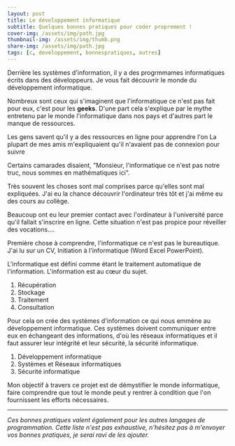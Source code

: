 ```yaml
---
layout: post
title: Le développement informatique
subtitle: Quelques bonnes pratiques pour coder proprement !
cover-img: /assets/img/path.jpg
thumbnail-img: /assets/img/thumb.png
share-img: /assets/img/path.jpg
tags: [c, developpement, bonnespratiques, autres]
---
```


Derrière les systèmes d'information, il y a des progrmmames informatiques écrits dans des développeurs. Je vous fait découvrir le monde du développement informatique.

Nombreux sont ceux qui s'imaginent que l'informatique ce n'est pas fait pour eux, c'est pour les **geeks**. D'une part cela s'explique par le mythe entretenu par le monde l'informatique dans nos pays et d'autres part le manque de ressources.

Les gens savent qu'il y a des ressources en ligne pour apprendre l'on
La plupart de mes amis m'expliquaient qu'il n'avaient pas de connexion pour suivre

Certains camarades disaient, "Monsieur, l'informatique ce n'est pas notre truc, nous sommes en mathématiques ici".

Très souvent les choses sont mal comprises parce qu'elles sont mal expliquées. J'ai eu la chance découvrir l'ordinateur très tôt et j'ai même eu des cours au collège.

Beaucoup ont eu leur premier contact avec l'ordinateur à l'université parce qu'il fallait s'inscrire en ligne. Cette situation n'est pas propice pour réveiller des vocations....


Première chose à comprendre, l'informatique ce n'est pas le bureautique. J'ai lu sur un CV, Initiation à l'informatique (Word Excel PowerPoint).

L'informatique est défini comme étant le traitement automatique de l'information. L'information est au cœur du sujet.
1. Récupération
2. Stockage
3. Traitement
4. Consultation

Pour cela on crée des systèmes d'information ce qui nous emmène au développement informatique. Ces systèmes doivent communiquer entre eux en échangeant des informations, d'où les réseaux informatiques et il faut assurer leur intégrité et leur sécurité, la sécurité informatique.
1. Développement informatique
2. Systèmes et Réseaux informatiques
3. Sécurité informatique


Mon objectif à travers ce projet est de démystifier le monde informatique, faire comprendre que tout le monde peut y rentrer à condition que l'on fournissent les efforts nécessaires.

---
*Ces bonnes pratiques valent également pour les autres langages de programmation. Cette liste n'est pas exhaustive, n'hésitez pas à m'envoyer vos bonnes pratiques, je serai ravi de les ajouter.*
